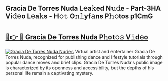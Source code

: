 ## Gracia De Torres Nuda L𝚎a𝚔ed N𝚞𝚍e - Part-3HA Vi𝚍𝚎o L𝚎a𝚔s - H𝚘𝚝 O𝚗𝚕yf𝚊ns P𝚑𝚘tos p1CmG

# <h2><a href="http://kf1qkf.oniu.top/?m=Gracia+De+Torres+Nuda">🔗👉 🔴 Gracia De Torres Nuda P𝚑ot𝚘𝚜 V𝚒d𝚎o</a></h2>

[![Gracia De Torres Nuda Nu𝚍e𝚜](https://i.imgur.com/0qMVB7G.gif)](http://kf1qkf.oniu.top/?m=Gracia+De+Torres+Nuda)
Virtual artist and entertainer Gracia De Torres Nuda, recognized for publishing dance and lifestyle tutorials through popular dance moves and brief clips. Gracia De Torres Nuda's public image is characterized by its openness and accessibility, but the depths of his personal life remain a captivating mystery.  
